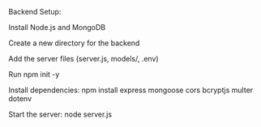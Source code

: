 Backend Setup:

Install Node.js and MongoDB

Create a new directory for the backend

Add the server files (server.js, models/, .env)

Run npm init -y

Install dependencies: npm install express mongoose cors bcryptjs multer dotenv

Start the server: node server.js
